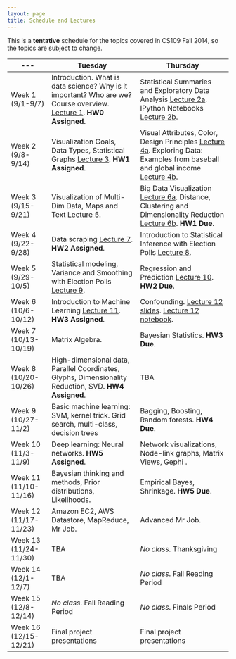 ```yaml
---
layout: page
title: Schedule and Lectures
---
```


This is a **tentative** schedule for the topics covered in CS109 Fall 2014, so the topics are subject to change. 

--- | Tuesday | Thursday
--- | --- | --- 
Week 1 (9/1-9/7) | Introduction. What is data science? Why is it important? Who are we? Course overview. [Lecture 1](https://docs.google.com/file/d/0B-Acgy0j0KEHclFFVV9pXy1UaXM/edit). **HW0 Assigned**.  | Statistical Summaries and Exploratory Data Analysis [Lecture 2a](lectures/02-distributions.html). IPython Notebooks [Lecture 2b](http://nbviewer.ipython.org/github/cs109/2014/blob/master/lectures/Lecture02_readTable_plot.ipynb). 
Week 2 (9/8-9/14) | Visualization Goals, Data Types, Statistical Graphs [Lecture 3](https://docs.google.com/file/d/0B7IVstmtIvlHLTdTbXdEVENoRzQ/edit). **HW1 Assigned**. | Visual Attributes, Color, Design Principles [Lecture 4a](https://docs.google.com/file/d/0B7IVstmtIvlHWmstVV9xRXhxanc/edit). Exploring Data: Examples from baseball and global income [Lecture 4b](lectures/03-hwkreview.html). 
Week 3 (9/15-9/21) | Visualization of Multi-Dim Data, Maps and Text [Lecture 5](https://docs.google.com/file/d/0B7IVstmtIvlHeXN2bjB1bzRDTEk/edit). | Big Data Visualization [Lecture 6a](https://docs.google.com/file/d/0B7IVstmtIvlHZDdMRVlpVVE0TTg/edit). Distance, Clustering and Dimensionality Reduction [Lecture 6b](http://cs109.github.io/2014/pages/lectures/04-distance.html). **HW1 Due**.
Week 4 (9/22-9/28) | Data scraping [Lecture 7](http://nbviewer.ipython.org/github/cs109/2014/blob/master/lectures/2014_09_23-lecture/data_scraping_transcript.ipynb). **HW2 Assigned**. | Introduction to Statistical Inference with Election Polls [Lecture 8](http://nbviewer.ipython.org/github/cs109/2014/blob/master/lectures/2014_09_25-lecture/Lecture-Polls.ipynb).
Week 5 (9/29-10/5) | Statistical modeling, Variance and Smoothing with Election Polls [Lecture 9](http://nbviewer.ipython.org/github/cs109/2014/blob/master/lectures/2014_09_30-lecture/Lecture-Variance-Polls.ipynb). | Regression and Prediction [Lecture 10](http://nbviewer.ipython.org/github/cs109/2014/blob/master/lectures/2014_10_02-lecture/Lecture-Regression-Prediction.ipynb). **HW2 Due**.
Week 6 (10/6-10/12) | Introduction to Machine Learning [Lecture 11](http://nbviewer.ipython.org/github/cs109/2014/blob/master/lectures/lecture11/Lecture11_Introduction_to_classification.ipynb). **HW3 Assigned**. |  Confounding. [Lecture 12 slides](lectures/lecture12-confounding.html). [Lecture 12 notebook](http://nbviewer.ipython.org/github/cs109/2014/blob/master/lectures/2014_10_09-lecture/Lecture12-Confounding.ipynb). 
Week 7 (10/13-10/19) | Matrix Algebra. | Bayesian Statistics. **HW3 Due**. 
Week 8 (10/20-10/26) | High-dimensional data, Parallel Coordinates, Glyphs, Dimensionality Reduction, SVD. **HW4 Assigned**. | TBA 
Week 9 (10/27-11/2) | Basic machine learning: SVM, kernel trick. Grid search, multi-class, decision trees | Bagging, Boosting, Random forests. **HW4 Due**.
Week 10 (11/3-11/9) | Deep learning: Neural networks. **HW5 Assigned**. | Network visualizations, Node-link graphs, Matrix Views, Gephi .
Week 11 (11/10-11/16) | Bayesian thinking and methods, Prior distributions, Likelihoods. | Empirical Bayes, Shrinkage. **HW5 Due**.
Week 12 (11/17-11/23) | Amazon EC2, AWS Datastore, MapReduce, Mr Job. | Advanced Mr Job.
 Week 13 (11/24-11/30) | TBA | *No class*. Thanksgiving 
Week 14 (12/1-12/7) | TBA | *No class*. Fall Reading Period
Week 15 (12/8-12/14) | *No class*. Fall Reading Period | *No class*. Finals Period 
Week 16 (12/15-12/21) | Final project presentations | Final project presentations 

